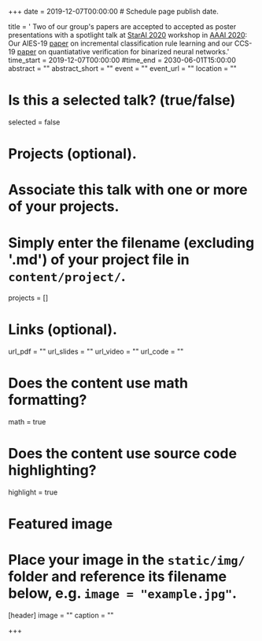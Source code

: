 +++
date = 2019-12-07T00:00:00  # Schedule page publish date.

title = ' Two of our group&apos;s papers are accepted to accepted as poster presentations with a spotlight talk at <a href="http://www.starai.org/2020/">StarAI 2020</a> workshop in <a href="https://aaai.org/Conferences/AAAI-20/">AAAI 2020</a>: Our AIES-19 <a href="https://bishwamittra.github.io/publication/imli-ghosh.pdf">paper</a> on incremental classification rule learning and our CCS-19 <a href="https://www.comp.nus.edu.sg/~teodorab/papers/NPAQ.pdf">paper</a> on quantiatative verification for binarized neural networks.'
time_start = 2019-12-07T00:00:00
#time_end = 2030-06-01T15:00:00
abstract = ""
abstract_short = ""
event = ""
event_url = ""
location = ""

# Is this a selected talk? (true/false)
selected = false

# Projects (optional).
#   Associate this talk with one or more of your projects.
#   Simply enter the filename (excluding '.md') of your project file in `content/project/`.
projects = []

# Links (optional).
url_pdf = ""
url_slides = ""
url_video = ""
url_code = ""

# Does the content use math formatting?
math = true

# Does the content use source code highlighting?
highlight = true

# Featured image
# Place your image in the `static/img/` folder and reference its filename below, e.g. `image = "example.jpg"`.
[header]
image = ""
caption = ""

+++

